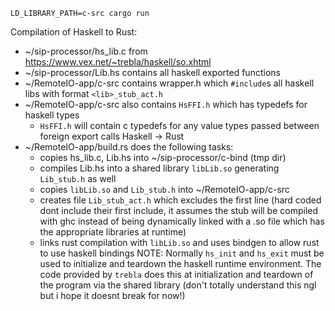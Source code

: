 ```
LD_LIBRARY_PATH=c-src cargo run
```
Compilation of Haskell to Rust:
+ ~/sip-processor/hs_lib.c from https://www.vex.net/~trebla/haskell/so.xhtml
+ ~/sip-processor/Lib.hs contains all haskell exported functions
+ ~/RemoteIO-app/c-src contains wrapper.h which `#include`s all haskell libs with format `<lib>_stub_act.h`
+ ~/RemoteIO-app/c-src also contains `HsFFI.h` which has typedefs for haskell types
    + `HsFFI.h` will contain c typedefs for any value types passed between foreign export calls Haskell -> Rust
+ ~/RemoteIO-app/build.rs does the following tasks:
    + copies hs_lib.c, Lib.hs into ~/sip-processor/c-bind (tmp dir)
    + compiles Lib.hs into a shared library `libLib.so` generating `Lib_stub.h` as well
    + copies `libLib.so` and `Lib_stub.h` into ~/RemoteIO-app/c-src
    + creates file `Lib_stub_act.h` which excludes the first line (hard coded dont include their first include, it assumes the stub will be compiled with ghc instead of being dynamically linked with a .so file which has the appropriate libraries at runtime)
    + links rust compilation with `libLib.so` and uses bindgen to allow rust to use haskell bindings
NOTE: Normally `hs_init` and `hs_exit` must be used to initialize and teardown the haskell runtime environment. The code provided by `trebla` does this at initialization and teardown of the program via the shared library (don't totally understand this ngl but i hope it doesnt break for now!) 